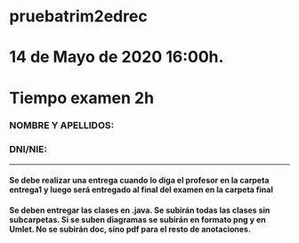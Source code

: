 # pruebatrim2edrec

# 14 de Mayo de 2020 16:00h.
# Tiempo examen 2h

### NOMBRE Y APELLIDOS:
### DNI/NIE:
---
#### Se debe realizar una entrega cuando lo diga el profesor en la carpeta entrega1 y luego será entregado al final del examen en la carpeta final
#### Se deben entregar las clases en .java. Se subirán todas las clases sin subcarpetas. Si se suben diagramas se subirán en formato png y en Umlet. No se subirán doc, sino pdf para el resto de anotaciones.

